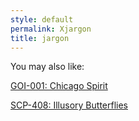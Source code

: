```yaml
---
style: default
permalink: Xjargon
title: jargon
---
```

You may also like:

[GOI-001: Chicago Spirit](http://scp-wiki.net/chicago-spirit)

[SCP-408: Illusory Butterflies](http://scp-wiki.net/scp-408)
